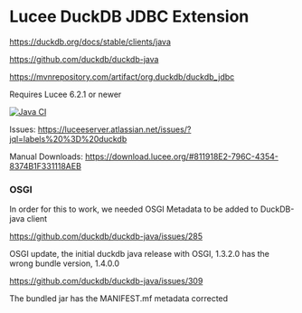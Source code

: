 # Lucee DuckDB JDBC Extension

https://duckdb.org/docs/stable/clients/java

https://github.com/duckdb/duckdb-java

https://mvnrepository.com/artifact/org.duckdb/duckdb_jdbc

Requires Lucee 6.2.1 or newer

[![Java CI](https://github.com/lucee/extension-jdbc-duckdb/actions/workflows/main.yml/badge.svg)](https://github.com/lucee/extension-jdbc-duckdb/actions/workflows/main.yml)

Issues: https://luceeserver.atlassian.net/issues/?jql=labels%20%3D%20duckdb

Manual Downloads: https://download.lucee.org/#811918E2-796C-4354-8374B1F331118AEB

### OSGI

In order for this to work, we needed OSGI Metadata to be added to DuckDB-java client

https://github.com/duckdb/duckdb-java/issues/285

OSGI update, the initial duckdb java release with OSGI, 1.3.2.0 has the wrong bundle version, 1.4.0.0

https://github.com/duckdb/duckdb-java/issues/309

The bundled jar has the MANIFEST.mf metadata corrected

